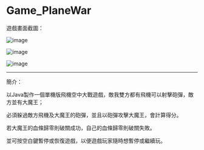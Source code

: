 # Game_PlaneWar

遊戲畫面截圖：

![image](https://github.com/rafree1225/Game_PlaneWar/assets/68884317/63a05780-8b80-4694-b02b-73237a4f37f0)


![image](https://github.com/rafree1225/Game_PlaneWar/assets/68884317/f995bdc6-15fd-457c-8b54-722ffbed3134)


![image](https://github.com/rafree1225/Game_PlaneWar/assets/68884317/5fc0ca06-42d3-4d25-ae87-e74025412abe)


**********************************************************************************

簡介：

以Java製作一個單機版飛機空中大戰遊戲，敵我雙方都有飛機可以射擊砲彈，敵方並有大魔王；

必須躲過敵方飛機及大魔王的砲彈，並且以砲彈攻擊大魔王，會計算得分。

若大魔王的血條歸零則破關成功，自己的血條歸零則破關失敗。

並可按空白鍵暫停或恢復遊戲，以便遊戲玩家隨時想暫停或繼續玩。
